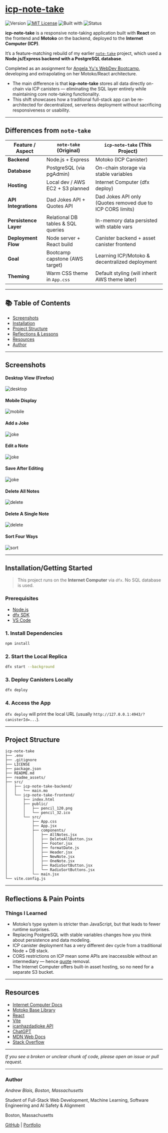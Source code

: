 # [icp-note-take](https://github.com/andrewblais/icp-note-take)

![Version](https://img.shields.io/badge/version-1.0.0-blue)
[![MIT License](https://img.shields.io/badge/License-MIT-firebrick.svg)](./LICENSE)
![Built with](https://img.shields.io/badge/Built%20With-React%20%7C%20Motoko%20%7C%20ICP-forestgreen)
![Status](https://img.shields.io/badge/status-learning--project-darkgoldenrod)

**icp-note-take** is a responsive note-taking application built with **React** on the frontend and **Motoko** on the backend, deployed to the **Internet Computer (ICP)**.

It’s a feature-matching rebuild of my earlier [`note-take`](https://github.com/andrewblais/note-take) project, which used a **Node.js/Express backend with a PostgreSQL database**.

Completed as an assignment for [Angela Yu's WebDev Bootcamp](https://www.udemy.com/course/the-complete-web-development-bootcamp/), developing and extrapolating on her Motoko/React architecture.

- The main difference is that **icp-note-take** stores all data directly on-chain via ICP canisters — eliminating the SQL layer entirely while maintaining core note-taking functionality.
- This shift showcases how a traditional full-stack app can be re-architected for decentralized, serverless deployment without sacrificing responsiveness or usability.

---

## Differences from `note-take`

| Feature / Aspect      | `note-take` (Original)             | `icp-note-take` (This Project)                             |
| --------------------- | ---------------------------------- | ---------------------------------------------------------- |
| **Backend**           | Node.js + Express                  | Motoko (ICP Canister)                                      |
| **Database**          | PostgreSQL (via pgAdmin)           | On-chain storage via stable variables                      |
| **Hosting**           | Local dev / AWS EC2 + S3 planned   | Internet Computer (dfx deploy)                             |
| **API Integrations**  | Dad Jokes API + Quotes API         | Dad Jokes API only (Quotes removed due to ICP CORS limits) |
| **Persistence Layer** | Relational DB tables & SQL queries | In-memory data persisted with stable vars                  |
| **Deployment Flow**   | Node server + React build          | Canister backend + asset canister frontend                 |
| **Goal**              | Bootcamp capstone (AWS target)     | Learning ICP/Motoko & decentralized deployment             |
| **Theming**           | Warm CSS theme in `App.css`        | Default styling (will inherit AWS theme later)             |

---

## 📚 Table of Contents

- [Screenshots](#-screenshots)
- [Installation](#-installationgetting-started)
- [Project Structure](#-project-structure)
- [Reflections & Lessons](#-reflections--pain-points)
- [Resources](#-resources)
- [Author](#-author)

---

## Screenshots

#### Desktop View (Firefox)

![desktop](readme_assets/desktop.png)

#### Mobile Display

![mobile](readme_assets/mobile.png)

#### Add a Joke

![joke](readme_assets/joke.png)

#### Edit a Note

![joke](readme_assets/edit.png)

#### Save After Editing

![joke](readme_assets/save.png)

#### Delete All Notes

![delete](readme_assets/delete_all.png)

#### Delete A Single Note

![delete](readme_assets/delete_one.png)

#### Sort Four Ways

![sort](readme_assets/sort.png)

---

## Installation/Getting Started

> This project runs on the **Internet Computer** via `dfx`. No SQL database is used.

### Prerequisites

- [Node.js](https://nodejs.org)
- [dfx SDK](https://internetcomputer.org/docs/current/references/cli-reference/dfx)
- [VS Code](https://code.visualstudio.com)

### 1. Install Dependencies

```bash
npm install
```

### 2. Start the Local Replica

```bash
dfx start --background
```

### 3. Deploy Canisters Locally

```bash
dfx deploy
```

### 4. Access the App

`dfx deploy` will print the local URL (usually `http://127.0.0.1:4943/?canisterId=...`).

---

## Project Structure

```
icp-note-take
├── .env
├── .gitignore
├── LICENSE
├── package.json
├── README.md
├── readme_assets/
├── src/
│   ├── icp-note-take-backend/
│   │   └── main.mo
│   └── icp-note-take-frontend/
│       ├── index.html
│       ├── public/
│       │   ├── pencil_120.png
│       │   └── pencil_32.ico
│       └── src/
│           ├── App.css
│           ├── App.jsx
│           ├── components/
│           │   ├── AllNotes.jsx
│           │   ├── DeleteAllButton.jsx
│           │   ├── Footer.jsx
│           │   ├── formatDate.js
│           │   ├── Header.jsx
│           │   ├── NewNote.jsx
│           │   ├── OneNote.jsx
│           │   ├── RadioSortButton.jsx
│           │   └── RadioSortButtons.jsx
│           └── main.jsx
└── vite.config.js
```

---

## Reflections & Pain Points

### Things I Learned

- Motoko’s type system is stricter than JavaScript, but that leads to fewer runtime surprises.
- Replacing PostgreSQL with stable variables changes how you think about persistence and data modeling.
- ICP canister deployment has a very different dev cycle from a traditional Node + DB stack.
- CORS restrictions on ICP mean some APIs are inaccessible without an intermediary — hence [quote](https://github.com/andrewblais/note-take#-add-a-quote) removal.
- The Internet Computer offers built-in asset hosting, so no need for a separate S3 bucket.

---

## Resources

- [Internet Computer Docs](https://internetcomputer.org/docs/home)
- [Motoko Base Library](https://internetcomputer.org/docs/motoko/base/)
- [React](https://react.dev/)
- [Vite](https://vite.dev/)
- [icanhazdadjoke API](https://icanhazdadjoke.com/api)
- [ChatGPT](https://openai.com/index/chatgpt/)
- [MDN Web Docs](https://developer.mozilla.org/en-US/)
- [Stack Overflow](https://stackoverflow.com/)

---

_If you see a broken or unclear chunk of code, please open an issue or pull request._

---

### Author

_Andrew Blais, Boston, Massachusetts_

Student of Full-Stack Web Development, Machine Learning, Software Engineering and AI Safety & Alignment

Boston, Massachusetts

[GitHub](https://github.com/andrewblais) | [Portfolio](https://andrewblais.dev)
